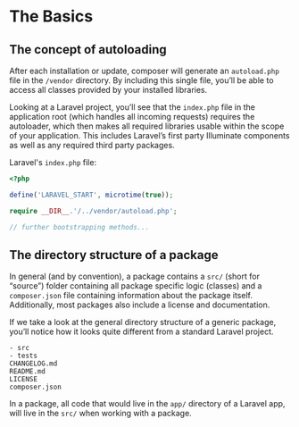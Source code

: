 # The Basics

## The concept of autoloading
After each installation or update, composer will generate an `autoload.php` file in the `/vendor` directory. By including this single file, you’ll be able to access all classes provided by your installed libraries.

Looking at a Laravel project, you’ll see that the `index.php` file in the application root (which handles all incoming requests) requires the autoloader, which then makes all required libraries usable within the scope of your application. This includes Laravel’s first party Illuminate components as well as any required third party packages.

Laravel's `index.php` file:
```php
<?php

define('LARAVEL_START', microtime(true));

require __DIR__.'/../vendor/autoload.php';

// further bootstrapping methods...
```

## The directory structure of a package
In general (and by convention), a package contains a `src/` (short for “source”) folder containing all package specific logic (classes) and a `composer.json` file containing information about the package itself. Additionally, most packages also include a license and documentation.

If we take a look at the general directory structure of a generic package, you’ll notice how it looks quite different from a standard Laravel project.

```
- src
- tests
CHANGELOG.md
README.md
LICENSE
composer.json
```

In a package, all code that would live in the `app/` directory of a Laravel app, will live in the `src/` when working with a package.